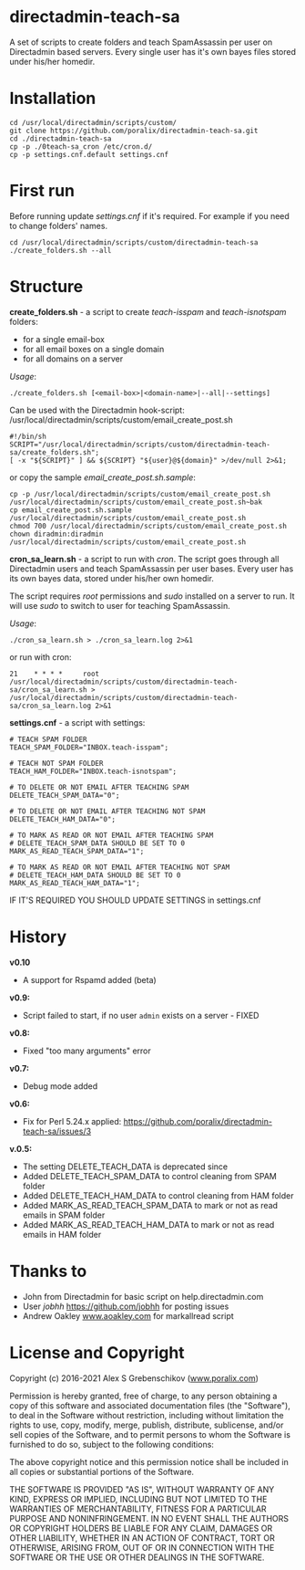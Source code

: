 # directadmin-teach-sa
A set of scripts to create folders and teach SpamAssassin per user on Directadmin based servers. 
Every single user has it's own bayes files stored under his/her homedir.

# Installation

```
cd /usr/local/directadmin/scripts/custom/
git clone https://github.com/poralix/directadmin-teach-sa.git
cd ./directadmin-teach-sa
cp -p ./0teach-sa_cron /etc/cron.d/
cp -p settings.cnf.default settings.cnf
```

# First run

Before running update *settings.cnf* if it's required. For example if you need to change folders' names.

```
cd /usr/local/directadmin/scripts/custom/directadmin-teach-sa
./create_folders.sh --all
```

# Structure

**create_folders.sh** - a script to create *teach-isspam* and *teach-isnotspam* folders:

- for a single email-box
- for all email boxes on a single domain
- for all domains on a server

*Usage*:

```
./create_folders.sh [<email-box>|<domain-name>|--all|--settings]
```

Can be used with the Directadmin hook-script: /usr/local/directadmin/scripts/custom/email_create_post.sh

```
#!/bin/sh
SCRIPT="/usr/local/directadmin/scripts/custom/directadmin-teach-sa/create_folders.sh";
[ -x "${SCRIPT}" ] && ${SCRIPT} "${user}@${domain}" >/dev/null 2>&1;
```

or copy the sample *email_create_post.sh.sample*:

```
cp -p /usr/local/directadmin/scripts/custom/email_create_post.sh /usr/local/directadmin/scripts/custom/email_create_post.sh~bak
cp email_create_post.sh.sample /usr/local/directadmin/scripts/custom/email_create_post.sh
chmod 700 /usr/local/directadmin/scripts/custom/email_create_post.sh
chown diradmin:diradmin /usr/local/directadmin/scripts/custom/email_create_post.sh
```

**cron_sa_learn.sh** - a script to run with *cron*. The script goes through all Directadmin users and 
teach SpamAssassin per user bases. Every user has its own bayes data, stored under his/her own homedir.

The script requires *root* permissions and *sudo* installed on a server to run. It will use *sudo* to 
switch to user for teaching SpamAssassin.

*Usage*:

```
./cron_sa_learn.sh > ./cron_sa_learn.log 2>&1
```

or run with cron:

```
21    * * * *     root /usr/local/directadmin/scripts/custom/directadmin-teach-sa/cron_sa_learn.sh > /usr/local/directadmin/scripts/custom/directadmin-teach-sa/cron_sa_learn.log 2>&1
```


**settings.cnf** - a script with settings:

```
# TEACH SPAM FOLDER
TEACH_SPAM_FOLDER="INBOX.teach-isspam";

# TEACH NOT SPAM FOLDER
TEACH_HAM_FOLDER="INBOX.teach-isnotspam";

# TO DELETE OR NOT EMAIL AFTER TEACHING SPAM
DELETE_TEACH_SPAM_DATA="0";

# TO DELETE OR NOT EMAIL AFTER TEACHING NOT SPAM
DELETE_TEACH_HAM_DATA="0";

# TO MARK AS READ OR NOT EMAIL AFTER TEACHING SPAM
# DELETE_TEACH_SPAM_DATA SHOULD BE SET TO 0
MARK_AS_READ_TEACH_SPAM_DATA="1";

# TO MARK AS READ OR NOT EMAIL AFTER TEACHING NOT SPAM
# DELETE_TEACH_HAM_DATA SHOULD BE SET TO 0
MARK_AS_READ_TEACH_HAM_DATA="1";
```

IF IT'S REQUIRED YOU SHOULD UPDATE SETTINGS in settings.cnf

# History

**v0.10**

- A support for Rspamd added (beta)

**v0.9:**

- Script failed to start, if no user `admin` exists on a server - FIXED

**v0.8:**

- Fixed "too many arguments" error

**v0.7:**

- Debug mode added

**v0.6:**

- Fix for Perl 5.24.x applied: https://github.com/poralix/directadmin-teach-sa/issues/3

**v.0.5:**

- The setting DELETE_TEACH_DATA is deprecated since
- Added DELETE_TEACH_SPAM_DATA to control cleaning from SPAM folder
- Added DELETE_TEACH_HAM_DATA to control cleaning from HAM folder
- Added MARK_AS_READ_TEACH_SPAM_DATA to mark or not as read emails in SPAM folder
- Added MARK_AS_READ_TEACH_HAM_DATA to mark or not as read emails in HAM folder

# Thanks to

- John from Directadmin for basic script on help.directadmin.com
- User _jobhh_ https://github.com/jobhh for posting issues
- Andrew Oakley www.aoakley.com for markallread script

# License and Copyright

Copyright (c) 2016-2021 Alex S Grebenschikov (www.poralix.com)

Permission is hereby granted, free of charge, to any person obtaining a copy
of this software and associated documentation files (the "Software"), to deal
in the Software without restriction, including without limitation the rights
to use, copy, modify, merge, publish, distribute, sublicense, and/or sell
copies of the Software, and to permit persons to whom the Software is
furnished to do so, subject to the following conditions:

The above copyright notice and this permission notice shall be included in all
copies or substantial portions of the Software.

THE SOFTWARE IS PROVIDED "AS IS", WITHOUT WARRANTY OF ANY KIND, EXPRESS OR
IMPLIED, INCLUDING BUT NOT LIMITED TO THE WARRANTIES OF MERCHANTABILITY,
FITNESS FOR A PARTICULAR PURPOSE AND NONINFRINGEMENT. IN NO EVENT SHALL THE
AUTHORS OR COPYRIGHT HOLDERS BE LIABLE FOR ANY CLAIM, DAMAGES OR OTHER
LIABILITY, WHETHER IN AN ACTION OF CONTRACT, TORT OR OTHERWISE, ARISING FROM,
OUT OF OR IN CONNECTION WITH THE SOFTWARE OR THE USE OR OTHER DEALINGS IN THE
SOFTWARE.
